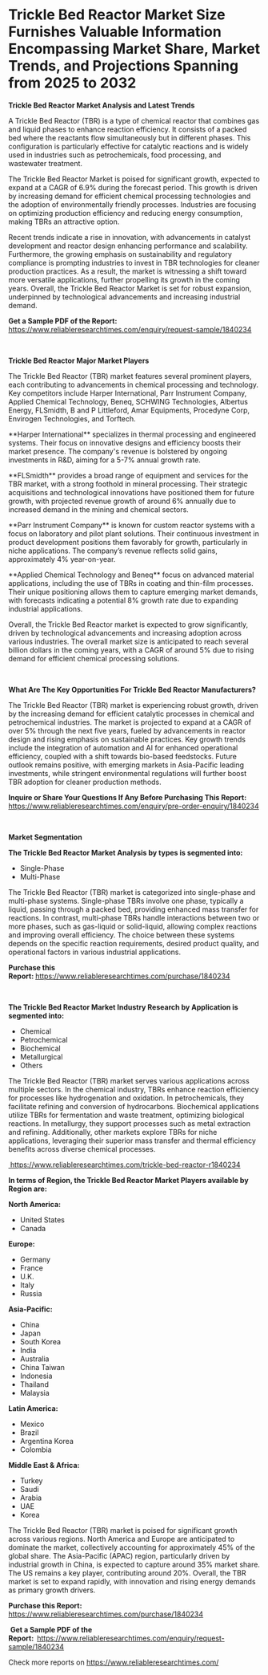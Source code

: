 <p><h1>Trickle Bed Reactor Market Size Furnishes Valuable Information Encompassing Market Share, Market Trends, and Projections Spanning from 2025 to 2032</h1></p><p><strong>Trickle Bed Reactor Market Analysis and Latest Trends</strong></p>
<p><p>A Trickle Bed Reactor (TBR) is a type of chemical reactor that combines gas and liquid phases to enhance reaction efficiency. It consists of a packed bed where the reactants flow simultaneously but in different phases. This configuration is particularly effective for catalytic reactions and is widely used in industries such as petrochemicals, food processing, and wastewater treatment.</p><p>The Trickle Bed Reactor Market is poised for significant growth, expected to expand at a CAGR of 6.9% during the forecast period. This growth is driven by increasing demand for efficient chemical processing technologies and the adoption of environmentally friendly processes. Industries are focusing on optimizing production efficiency and reducing energy consumption, making TBRs an attractive option. </p><p>Recent trends indicate a rise in innovation, with advancements in catalyst development and reactor design enhancing performance and scalability. Furthermore, the growing emphasis on sustainability and regulatory compliance is prompting industries to invest in TBR technologies for cleaner production practices. As a result, the market is witnessing a shift toward more versatile applications, further propelling its growth in the coming years. Overall, the Trickle Bed Reactor Market is set for robust expansion, underpinned by technological advancements and increasing industrial demand.</p></p>
<p><strong>Get a Sample PDF of the Report:&nbsp;</strong> <a href="https://www.reliableresearchtimes.com/enquiry/request-sample/1840234?utm_campaign=2655&utm_medium=2&utm_source=Github&utm_content=ia&utm_term=22022025&utm_id=trickle-bed-reactor">https://www.reliableresearchtimes.com/enquiry/request-sample/1840234</a></p>
<p>&nbsp;</p>
<p><strong>Trickle Bed Reactor Major Market Players</strong></p>
<p><p>The Trickle Bed Reactor (TBR) market features several prominent players, each contributing to advancements in chemical processing and technology. Key competitors include Harper International, Parr Instrument Company, Applied Chemical Technology, Beneq, SCHWING Technologies, Albertus Energy, FLSmidth, B and P Littleford, Amar Equipments, Procedyne Corp, Envirogen Technologies, and Torftech.</p><p>**Harper International** specializes in thermal processing and engineered systems. Their focus on innovative designs and efficiency boosts their market presence. The company's revenue is bolstered by ongoing investments in R&D, aiming for a 5-7% annual growth rate.</p><p>**FLSmidth** provides a broad range of equipment and services for the TBR market, with a strong foothold in mineral processing. Their strategic acquisitions and technological innovations have positioned them for future growth, with projected revenue growth of around 6% annually due to increased demand in the mining and chemical sectors.</p><p>**Parr Instrument Company** is known for custom reactor systems with a focus on laboratory and pilot plant solutions. Their continuous investment in product development positions them favorably for growth, particularly in niche applications. The company’s revenue reflects solid gains, approximately 4% year-on-year.</p><p>**Applied Chemical Technology and Beneq** focus on advanced material applications, including the use of TBRs in coating and thin-film processes. Their unique positioning allows them to capture emerging market demands, with forecasts indicating a potential 8% growth rate due to expanding industrial applications.</p><p>Overall, the Trickle Bed Reactor market is expected to grow significantly, driven by technological advancements and increasing adoption across various industries. The overall market size is anticipated to reach several billion dollars in the coming years, with a CAGR of around 5% due to rising demand for efficient chemical processing solutions.</p></p>
<p>&nbsp;</p>
<p><strong>What Are The Key Opportunities For Trickle Bed Reactor Manufacturers?</strong></p>
<p><p>The Trickle Bed Reactor (TBR) market is experiencing robust growth, driven by the increasing demand for efficient catalytic processes in chemical and petrochemical industries. The market is projected to expand at a CAGR of over 5% through the next five years, fueled by advancements in reactor design and rising emphasis on sustainable practices. Key growth trends include the integration of automation and AI for enhanced operational efficiency, coupled with a shift towards bio-based feedstocks. Future outlook remains positive, with emerging markets in Asia-Pacific leading investments, while stringent environmental regulations will further boost TBR adoption for cleaner production methods.</p></p>
<p><strong>Inquire or Share Your Questions If Any Before Purchasing This Report:</strong> <a href="https://www.reliableresearchtimes.com/enquiry/pre-order-enquiry/1840234?utm_campaign=2655&utm_medium=2&utm_source=Github&utm_content=ia&utm_term=22022025&utm_id=trickle-bed-reactor">https://www.reliableresearchtimes.com/enquiry/pre-order-enquiry/1840234</a></p>
<p>&nbsp;</p>
<p><strong>Market Segmentation</strong></p>
<p><strong>The Trickle Bed Reactor Market Analysis by types is segmented into:</strong></p>
<p><ul><li>Single-Phase</li><li>Multi-Phase</li></ul></p>
<p><p>The Trickle Bed Reactor (TBR) market is categorized into single-phase and multi-phase systems. Single-phase TBRs involve one phase, typically a liquid, passing through a packed bed, providing enhanced mass transfer for reactions. In contrast, multi-phase TBRs handle interactions between two or more phases, such as gas-liquid or solid-liquid, allowing complex reactions and improving overall efficiency. The choice between these systems depends on the specific reaction requirements, desired product quality, and operational factors in various industrial applications.</p></p>
<p><strong>Purchase this Report:&nbsp;</strong><a href="https://www.reliableresearchtimes.com/purchase/1840234?utm_campaign=2655&utm_medium=2&utm_source=Github&utm_content=ia&utm_term=22022025&utm_id=trickle-bed-reactor">https://www.reliableresearchtimes.com/purchase/1840234</a></p>
<p>&nbsp;</p>
<p><strong>The Trickle Bed Reactor Market Industry Research by Application is segmented into:</strong></p>
<p><ul><li>Chemical</li><li>Petrochemical</li><li>Biochemical</li><li>Metallurgical</li><li>Others</li></ul></p>
<p><p>The Trickle Bed Reactor (TBR) market serves various applications across multiple sectors. In the chemical industry, TBRs enhance reaction efficiency for processes like hydrogenation and oxidation. In petrochemicals, they facilitate refining and conversion of hydrocarbons. Biochemical applications utilize TBRs for fermentation and waste treatment, optimizing biological reactions. In metallurgy, they support processes such as metal extraction and refining. Additionally, other markets explore TBRs for niche applications, leveraging their superior mass transfer and thermal efficiency benefits across diverse chemical processes.</p></p>
<p><a href="https://www.reliableresearchtimes.com/trickle-bed-reactor-r1840234?utm_campaign=2655&utm_medium=2&utm_source=Github&utm_content=ia&utm_term=22022025&utm_id=trickle-bed-reactor">&nbsp;https://www.reliableresearchtimes.com/trickle-bed-reactor-r1840234</a></p>
<p><strong>In terms of Region, the Trickle Bed Reactor Market Players available by Region are:</strong></p>
<p>
    <p> <strong> North America: </strong>
        <ul>
            <li>United States</li>
            <li>Canada</li>
        </ul>
        </p> 
    <p> <strong> Europe: </strong>
        <ul>
            <li>Germany</li>
            <li>France</li>
            <li>U.K.</li>
            <li>Italy</li>
            <li>Russia</li>
        </ul>
        </p> 
    <p> <strong> Asia-Pacific: </strong>
        <ul>
            <li>China</li>
            <li>Japan</li>
            <li>South Korea</li>
            <li>India</li>
            <li>Australia</li>
            <li>China Taiwan</li>
            <li>Indonesia</li>
            <li>Thailand</li>
            <li>Malaysia</li>
        </ul>
        </p> 
    <p> <strong> Latin America: </strong>
        <ul>
            <li>Mexico</li>
            <li>Brazil</li>
            <li>Argentina Korea</li>
            <li>Colombia</li>
        </ul>
        </p> 
    <p> <strong> Middle East & Africa: </strong>
        <ul>
            <li>Turkey</li>
            <li>Saudi</li>
            <li>Arabia</li>
            <li>UAE</li>
            <li>Korea</li>
        </ul>
    </p>
    </p>
<p><p>The Trickle Bed Reactor (TBR) market is poised for significant growth across various regions. North America and Europe are anticipated to dominate the market, collectively accounting for approximately 45% of the global share. The Asia-Pacific (APAC) region, particularly driven by industrial growth in China, is expected to capture around 35% market share. The US remains a key player, contributing around 20%. Overall, the TBR market is set to expand rapidly, with innovation and rising energy demands as primary growth drivers.</p></p>
<p><strong>Purchase this Report: </strong><a href="https://www.reliableresearchtimes.com/purchase/1840234?utm_campaign=2655&utm_medium=2&utm_source=Github&utm_content=ia&utm_term=22022025&utm_id=trickle-bed-reactor">https://www.reliableresearchtimes.com/purchase/1840234</a></p>
<p>&nbsp;<strong>Get a Sample PDF of the Report:&nbsp;&nbsp;</strong><a href="https://www.reliableresearchtimes.com/enquiry/request-sample/1840234?utm_campaign=2655&utm_medium=2&utm_source=Github&utm_content=ia&utm_term=22022025&utm_id=trickle-bed-reactor">https://www.reliableresearchtimes.com/enquiry/request-sample/1840234</a></p>
<p><strong></strong></p>
<p>Check more reports on <a href="https://www.reliableresearchtimes.com/?utm_campaign=2655&utm_medium=2&utm_source=Github&utm_content=ia&utm_term=22022025&utm_id=trickle-bed-reactor">https://www.reliableresearchtimes.com/</a></p>